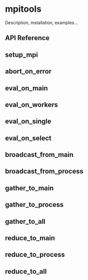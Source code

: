# mpitools

Description, installation, examples...




## API Reference

## setup\_mpi

## abort\_on\_error

## eval\_on\_main

## eval\_on\_workers

## eval\_on\_single

## eval\_on\_select

## broadcast\_from\_main

## broadcast\_from\_process

## gather\_to\_main

## gather\_to\_process

## gather\_to\_all

## reduce\_to\_main

## reduce\_to\_process

## reduce\_to\_all

